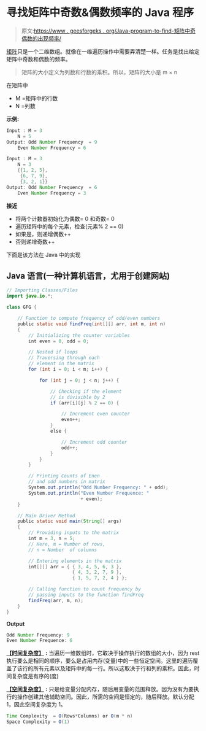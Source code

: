 # 寻找矩阵中奇数&偶数频率的 Java 程序

> 原文:[https://www . geesforgeks . org/Java-program-to-find-矩阵中奇偶数的出现频率/](https://www.geeksforgeeks.org/java-program-to-find-the-frequency-of-odd-even-numbers-in-the-matrix/)

[矩阵](https://www.geeksforgeeks.org/matrix/)只是一个二维数组。就像在一维遍历操作中需要弄清楚一样。任务是找出给定矩阵中奇数和偶数的频率。

> 矩阵的大小定义为列数和行数的乘积。所以，矩阵的大小是 m × n

在矩阵中

*   M =矩阵中的行数
*   N =列数

**示例:**

```java
Input : M = 3
    N = 5
Output: Odd Number Frequency  = 9
    Even Number Frequency = 6

Input : M = 3
    N = 3
    {{1, 2, 5},
     {6, 7, 9},
     {3, 2, 1}}
Output: Odd Number Frequency  = 6
    Even Number Frequency = 3    

```

**接近**

*   将两个计数器初始化为偶数= 0 和奇数= 0
*   遍历矩阵中的每个元素，检查(元素% 2 == 0)
*   如果是，则递增偶数++
*   否则递增奇数++

下面是该方法在 Java 中的实现

## Java 语言(一种计算机语言，尤用于创建网站)

```java
// Importing Classes/Files
import java.io.*;

class GFG {

    // Function to compute frequency of odd/even numbers
    public static void findFreq(int[][] arr, int m, int n)
    {
        // Initializing the counter variables
        int even = 0, odd = 0;

        // Nested if loops
        // Traversing through each
        // element in the matrix
        for (int i = 0; i < m; i++) {

            for (int j = 0; j < n; j++) {

                // Checking if the element
                // is divisible by 2
                if (arr[i][j] % 2 == 0) {

                    // Increment even counter
                    even++;
                }
                else {

                    // Increment odd counter
                    odd++;
                }
            }
        }

        // Printing Counts of Enen 
        // and odd numbers in matrix
        System.out.println("Odd Number Frequency: " + odd);
        System.out.println("Even Number Frequence: "
                           + even);
    }

    // Main Driver Method
    public static void main(String[] args)
    {
        // Providing inputs to the matrix
        int m = 3, n = 5;
        // Here, m = Number of rows,
        // n = Number  of columns

        // Entering elements in the matrix
        int[][] arr = { { 3, 4, 5, 6, 3 },
                        { 4, 3, 2, 7, 9 },
                        { 1, 5, 7, 2, 4 } };

        // Calling function to count frequency by
        // passing inputs to the function findFreq
        findFreq(arr, m, n);
    }
}
```

**Output**

```java
Odd Number Frequency: 9
Even Number Frequence: 6
```

[**【时间复杂度】**](https://www.geeksforgeeks.org/understanding-time-complexity-simple-examples/) **:** 当遍历一维数组时，它取决于操作执行的数组的大小，因为 rest 执行要么是相同的顺序，要么是占用内存(变量)中的一些恒定空间。这里的遍历覆盖了该行的所有元素以及矩阵中的每一行。所以这取决于行和列的乘积。因此，时间复杂度是有序的(度)

[**【空间复杂度】**](https://www.geeksforgeeks.org/g-fact-86/) **:** 只是给变量分配内存，随后用变量的范围释放。因为没有为要执行的操作创建其他辅助空间。因此，所需的空间是恒定的，随后释放。默认分配 1，因此空间复杂度为 1。

```java
Time Complexity  = O(Rows*Columns) or O(m * n)
Space Complexity = O(1)

```